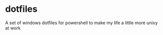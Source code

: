 dotfiles
========

A set of windows dotfiles for powershell to make my life a little more unixy at work